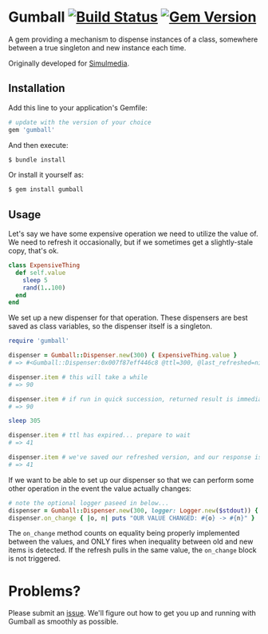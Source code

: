 # Gumball [![Build Status](https://travis-ci.com/kevinstuffandthings/gumball.svg?branch=master)](https://travis-ci.com/kevinstuffandthings/gumball) [![Gem Version](https://badge.fury.io/rb/gumball.svg)](https://badge.fury.io/rb/gumball)

A gem providing a mechanism to dispense instances of a class, somewhere between a true singleton and new instance each time.

Originally developed for [Simulmedia](https://simulmedia.com).

## Installation
Add this line to your application's Gemfile:

```ruby
# update with the version of your choice
gem 'gumball'
```

And then execute:

```bash
$ bundle install
```

Or install it yourself as:

```bash
$ gem install gumball
```

## Usage
Let's say we have some expensive operation we need to utilize the value of. We need to refresh it occasionally, but if we sometimes get a
slightly-stale copy, that's ok.

```ruby
class ExpensiveThing
  def self.value
    sleep 5
    rand(1..100)
  end
end
```

We set up a new dispenser for that operation. These dispensers are best saved as class variables, so the dispenser itself is a singleton.

```ruby
require 'gumball'

dispenser = Gumball::Dispenser.new(300) { ExpensiveThing.value }
# => #<Gumball::Dispenser:0x007f87eff446c8 @ttl=300, @last_refreshed=nil, @refresh_block=#<Proc:0x007f87eff44678@(irb):9>, @on_change_block=nil>

dispenser.item # this will take a while
# => 90

dispenser.item # if run in quick succession, returned result is immediate, and value is the same
# => 90

sleep 305

dispenser.item # ttl has expired... prepare to wait
# => 41

dispenser.item # we've saved our refreshed version, and our response is immediate!
# => 41
```

If we want to be able to set up our dispenser so that we can perform some other operation in the event the value actually changes:

```ruby
# note the optional logger paseed in below...
dispenser = Gumball::Dispenser.new(300, logger: Logger.new($stdout)) { ExpensiveThing.value }
dispenser.on_change { |o, n| puts "OUR VALUE CHANGED: #{o} -> #{n}" }
```

The `on_change` method counts on equality being properly implemented between the values, and ONLY fires when inequality between
old and new items is detected. If the refresh pulls in the same value, the `on_change` block is not triggered.

# Problems?
Please submit an [issue](https://github.com/kevinstuffandthings/gumball/issues).
We'll figure out how to get you up and running with Gumball as smoothly as possible.
